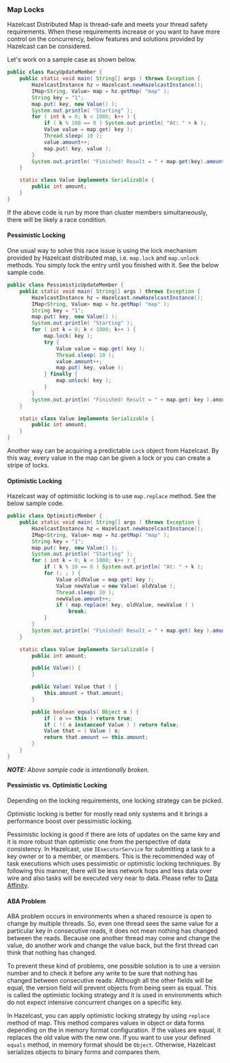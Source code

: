 

### Map Locks

Hazelcast Distributed Map is thread-safe and meets your thread safety requirements. When these requirements increase or you want to have more control on the concurrency, below features and solutions provided by Hazelcast can be considered.

Let's work on a sample case as shown below.

```java
public class RacyUpdateMember {
    public static void main( String[] args ) throws Exception {
        HazelcastInstance hz = Hazelcast.newHazelcastInstance();
        IMap<String, Value> map = hz.getMap( "map" );
        String key = "1";
        map.put( key, new Value() );
        System.out.println( "Starting" );
        for ( int k = 0; k < 1000; k++ ) {
            if ( k % 100 == 0 ) System.out.println( "At: " + k );
            Value value = map.get( key );
            Thread.sleep( 10 );
            value.amount++;
            map.put( key, value );
        }
        System.out.println( "Finished! Result = " + map.get(key).amount );
    }

    static class Value implements Serializable {
        public int amount;
    }
}
```

If the above code is run by more than cluster members simultaneously, there will be likely a race condition.

#### Pessimistic Locking

One usual way to solve this race issue is using the lock mechanism provided by Hazelcast distributed map, i.e. `map.lock` and `map.unlock` methods. You simply lock the entry until you finished with it. See the below sample code.

```java
public class PessimisticUpdateMember {
    public static void main( String[] args ) throws Exception {
        HazelcastInstance hz = Hazelcast.newHazelcastInstance();
        IMap<String, Value> map = hz.getMap( "map" );
        String key = "1";
        map.put( key, new Value() );
        System.out.println( "Starting" );
        for ( int k = 0; k < 1000; k++ ) {
            map.lock( key );
            try {
                Value value = map.get( key );
                Thread.sleep( 10 );
                value.amount++;
                map.put( key, value );
            } finally {
                map.unlock( key );
            }
        }
        System.out.println( "Finished! Result = " + map.get( key ).amount );
    }

    static class Value implements Serializable {
        public int amount;
    }
}
```

Another way can be acquiring a predictable `Lock` object from Hazelcast. By this way, every value in the map can be given a lock or you can create a stripe of locks.

#### Optimistic Locking

Hazelcast way of optimistic locking is to use `map.replace` method. See the below sample code. 

```java
public class OptimisticMember {
    public static void main( String[] args ) throws Exception {
        HazelcastInstance hz = Hazelcast.newHazelcastInstance();
        IMap<String, Value> map = hz.getMap( "map" );
        String key = "1";
        map.put( key, new Value() );
        System.out.println( "Starting" );
        for ( int k = 0; k < 1000; k++ ) {
            if ( k % 10 == 0 ) System.out.println( "At: " + k );
            for (; ; ) {
                Value oldValue = map.get( key );
                Value newValue = new Value( oldValue );
                Thread.sleep( 10 );
                newValue.amount++;
                if ( map.replace( key, oldValue, newValue ) )
                    break;
            }
        }
        System.out.println( "Finished! Result = " + map.get( key ).amount );
    }

    static class Value implements Serializable {
        public int amount;

        public Value() {
        }

        public Value( Value that ) {
            this.amount = that.amount;
        }

        public boolean equals( Object o ) {
            if ( o == this ) return true;
            if ( !( o instanceof Value ) ) return false;
            Value that = ( Value ) o;
            return that.amount == this.amount;
        }
    }
}
```

***NOTE:*** *Above sample code is intentionally broken.*

#### Pessimistic vs. Optimistic Locking

Depending on the locking requirements, one locking strategy can be picked.

Optimistic locking is better for mostly read only systems and it brings a performance boost over pessimistic locking.

Pessimistic locking is good if there are lots of updates on the same key and it is more robust than optimistic one from the perspective of data consistency.
In Hazelcast, use `IExecutorService` for submitting a task to a key owner or to a member, or members. This is the recommended way of task executions which uses pessimistic or optimistic locking techniques. By following this manner, there will be less network hops and less data over wire and also tasks will be executed very near to data. Please refer to [Data Affinity](#data-affinity).

#### ABA Problem

ABA problem occurs in environments when a shared resource is open to change by multiple threads. So, even one thread sees the same value for a particular key in consecutive reads, it does not mean nothing has changed between the reads. Because one another thread may come and change the value, do another work and change the value back, but the first thread can think that nothing has changed.

To prevent these kind of problems, one possible solution is to use a version number and to check it before any write to be sure that nothing has changed between consecutive reads. Although all the other fields will be equal, the version field will prevent objects from being seen as equal. This is called the optimistic locking strategy and it is used in environments which do not expect intensive concurrent changes on a specific key.

In Hazelcast, you can apply optimistic locking strategy by using `replace` method of map. This method compares values in object or data forms depending on the in memory format configuration. If the values are equal, it replaces the old value with the new one. If you want to use your defined `equals` method, in memory format should be `Object`. Otherwise, Hazelcast serializes objects to binary forms and compares them.  